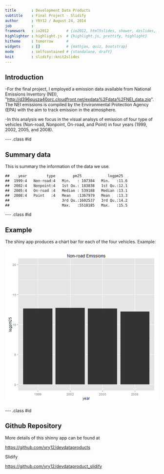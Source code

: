 ```yaml
---
title       : Development Data Products
subtitle    : Final Project - Slidify
author      : YRY12 / August 24, 2014
job         : 
framework   : io2012        # {io2012, html5slides, shower, dzslides, ...}
highlighter : highlight.js  # {highlight.js, prettify, highlight}
hitheme     : tomorrow      # 
widgets     : []            # {mathjax, quiz, bootstrap}
mode        : selfcontained # {standalone, draft}
knit        : slidify::knit2slides
---
```


## Introduction

-For the final project, I employed a emission data available from National Emissions Inventory (NEI), 
"http://d396qusza40orc.cloudfront.net/exdata%2Fdata%2FNEI_data.zip". The NEI emissions is compiled by the  Environmental Protection Agency (EPA) with the aim to track emission in the atmosphere.

-In this analysis we focus in the visual analsys of emission of four type of vehicles (Non-road, Nonpoint,  On-road, and Point) in four years (1999, 2002, 2005, and 2008).

--- .class #id

## Summary data
This is summary the information of the data we use.


```
##    year         type        pm25            logpm25    
##  1999:4   Non-road:4   Min.   : 107384   Min.   :11.6  
##  2002:4   Nonpoint:4   1st Qu.: 183838   1st Qu.:12.1  
##  2005:4   On-road :4   Median : 539188   Median :13.1  
##  2008:4   Point   :4   Mean   :1367979   Mean   :13.3  
##                        3rd Qu.:1602537   3rd Qu.:14.2  
##                        Max.   :5518185   Max.   :15.5
```

--- .class #id

## Example

The shiny app produces a chart bar for each of the four vehicles. Example:

![plot of chunk unnamed-chunk-2](assets/fig/unnamed-chunk-2.png) 

--- .class #id

## Github Repository

More details of this shinny app can be found at

https://github.com/yry12/devdataproducts

Slidify

https://github.com/yry12/devdataproduct_slidify

